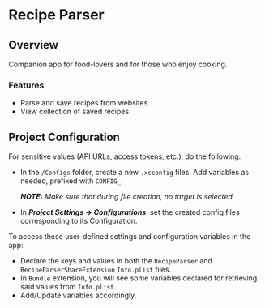 # Recipe Parser

## Overview

Companion app for food-lovers and for those who enjoy cooking.

### Features

- Parse and save recipes from websites.
- View collection of saved recipes.

## Project Configuration

For sensitive values (API URLs, access tokens, etc.), do the following:

- In the `/Configs` folder, create a new `.xcconfig` files. Add variables as needed, prefixed with `CONFIG_`.

  _**NOTE:** Make sure that during file creation, no target is selected._

- In **_Project Settings -> Configurations_**, set the created config files corresponding to its Configuration.

To access these user-defined settings and configuration variables in the app:

- Declare the keys and values in both the `RecipeParser` and `RecipeParserShareExtension` `Info.plist` files.
- In `Bundle` extension, you will see some variables declared for retrieving said values from `Info.plist`.
- Add/Update variables accordingly.
